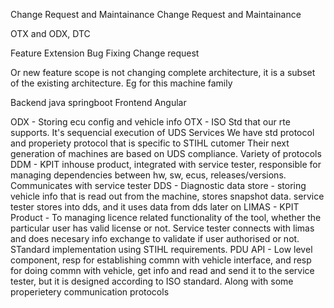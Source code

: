 Change Request and Maintainance
Change Request and Maintainance

OTX and ODX, DTC

Feature Extension
Bug Fixing
Change request

Or new feature scope is not changing complete architecture, it is a subset of the existing architecture.
Eg for this machine family

Backend java springboot
Frontend Angular

ODX - Storing ecu config and vehicle info 
OTX - ISO Std that our rte supports. It's sequencial execution of UDS Services
We have std protocol and properiety protocol that is specific to STIHL cutomer
Their next generation of machines are based on UDS compliance. Variety of protocols 
DDM - KPIT inhouse product, integrated with service tester, responsible for managing dependencies between hw, sw, ecus, releases/versions. Communicates with service tester
DDS - Diagnostic data store - storing vehicle info that is read out from the machine, stores snapshot data. service tester stores into dds, and it uses data from dds later on
LIMAS - KPIT Product - To managing licence related functionality of the tool, whether the particular user has valid license or not. Service tester connects with limas and does necesary info exchange to validate if user authorised or not. STandard implementation using STIHL requirements.
PDU API - Low level component, resp for establishing commn with vehicle interface, and resp for doing commn with vehicle, get info and read and send it to the service tester, but it is designed according to ISO standard. Along with some properietery communication protocols


